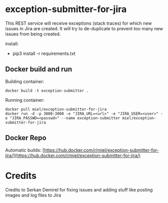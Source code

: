 # exception-submitter-for-jira
This REST service will receive exceptions (stack traces) for which new issues in Jira are created. It will try to de-duplicate to prevent too many new issues from being created.

install:
  - pip3 install -r requirements.txt

## Docker build and run
Building container:

    docker build -t exception-submitter .

Running container:

    docker pull miel/exception-submitter-for-jira
    docker run -d -p 3000:3000 -e "JIRA_URL=<url>" -e "JIRA_USER=<user>" -e "JIRA_PASSWD=<passwd>" --name exception-submitter miel/exception-submitter-for-jira

## Docker Repo
Automatic builds: [https://hub.docker.com/r/miel/exception-submitter-for-jira/](https://hub.docker.com/r/miel/exception-submitter-for-jira/)

# Credits
Credits to Serkan Demirel for fixing issues and adding stuff like posting images and log files to Jira

